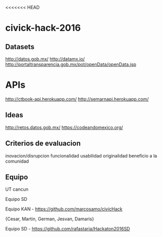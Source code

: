 <<<<<<< HEAD
# civick-hack-2016

## Datasets

http://datos.gob.mx/
http://datamx.io/
http://portaltransparencia.gob.mx/pot/openData/openData.jsp

# APIs
http://ctbook-api.herokuapp.com/
http://semarnapi.herokuapp.com/

## Ideas

http://retos.datos.gob.mx/
https://codeandomexico.org/


## Criterios de evaluacion
inovacion/disrupcion	funcionalidad	usabilidad	originalidad	beneficio a la comunidad

## Equipo
UT cancun

Equipo SD


Equipo KAN  -   https://github.com/marcosamo/civicHack

{Cesar, Martin, German, Jesvan, Damaris}

Equipo SD - https://github.com/rafastaria/Hackaton2016SD

